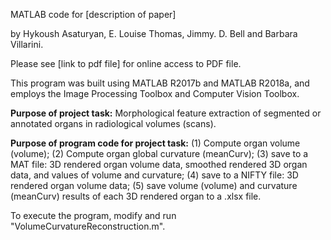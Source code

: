 MATLAB code for [description of paper]

by Hykoush Asaturyan, E. Louise Thomas, Jimmy. D. Bell and Barbara Villarini.

Please see [link to pdf file] for online access to PDF file.

This program was built using MATLAB R2017b and MATLAB R2018a, and employs the Image Processing Toolbox and Computer Vision Toolbox.

**Purpose of project task:** Morphological feature extraction of segmented or annotated organs in radiological volumes (scans).

**Purpose of program code for project task:** (1) Compute organ volume (volume); (2) Compute organ global curvature (meanCurv); (3) save to a MAT file: 3D rendered organ volume data, smoothed rendered 3D organ data, and values of volume and curvature; (4) save to a NIFTY file: 3D rendered organ volume data; (5) save volume (volume) and curvature (meanCurv) results of each 3D rendered organ to a .xlsx file.

To execute the program, modify and run "VolumeCurvatureReconstruction.m".
